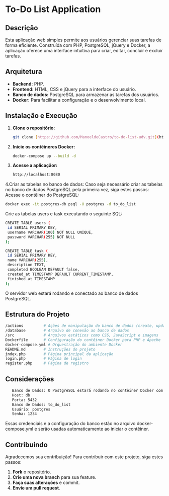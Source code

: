# To-Do List Application

## Descrição

Esta aplicação web simples permite aos usuários gerenciar suas tarefas de forma eficiente. Construída com PHP, PostgreSQL, jQuery e Docker, a aplicação oferece uma interface intuitiva para criar, editar, concluir e excluir tarefas.

## Arquitetura

- **Backend:** PHP.
- **Frontend:** HTML, CSS e jQuery para a interface do usuário.
- **Banco de dados:** PostgreSQL para armazenar as tarefas dos usuários.
- **Docker:** Para facilitar a configuração e o desenvolvimento local.

## Instalação e Execução

1. **Clone o repositório:**
   ```bash
   git clone [https://github.com/ManoeldeCastro/to-do-list-udv.git](https://github.com/ManoeldeCastro/to-do-list-udv.git)
   ```

2. **Inicie os contêineres Docker:**
   ```bash
   docker-compose up --build -d
   ```
3. **Acesse a aplicaçãor:**

   ```bash
   http://localhost:8080
   ```
4.Criar as tabelas no banco de dados: Caso seja necessário criar as tabelas no banco de dados PostgreSQL pela primeira vez, siga estes passos:
   Acesse o contêiner do PostgreSQL:
   ```bash
   docker exec -it postgres-db psql -U postgres -d to_do_list
   ```
   Crie as tabelas users e task executando o seguinte SQL:
   ```bash
   CREATE TABLE users (
    id SERIAL PRIMARY KEY,
    username VARCHAR(100) NOT NULL UNIQUE,
    password VARCHAR(255) NOT NULL
   );

   CREATE TABLE task (
    id SERIAL PRIMARY KEY,
    name VARCHAR(255),
    description TEXT,
    completed BOOLEAN DEFAULT false,
    created_at TIMESTAMP DEFAULT CURRENT_TIMESTAMP,
    finished_at TIMESTAMP
   );
```



   O servidor web estará rodando e conectado ao banco de dados PostgreSQL.

## Estrutura do Projeto

```bash
/actions         # Ações de manipulação do banco de dados (create, update, delete, etc.)
/database        # Arquivo de conexão ao banco de dados
/src             # Arquivos estáticos como CSS, JavaScript e imagens
Dockerfile       # Configuração do contêiner Docker para PHP e Apache
docker-compose.yml # Orquestração do ambiente Docker
README.md        # Instruções do projeto
index.php        # Página principal da aplicação
login.php        # Página de login
register.php     # Página de registro
```

## Considerações

```bash
   Banco de Dados: O PostgreSQL estará rodando no contêiner Docker com as seguintes credenciais:
   Host: db
   Porta: 5432
   Banco de Dados: to_do_list
   Usuário: postgres
   Senha: 1234
```
Essas credenciais e a configuração do banco estão no arquivo docker-compose.yml e serão usadas automaticamente ao iniciar o contêiner.

## Contribuindo

Agradecemos sua contribuição! Para contribuir com este projeto, siga estes passos:

1. **Fork** o repositório.
2. **Crie uma nova branch** para sua feature.
3. **Faça suas alterações** e commit.
4. **Envie um pull request**.
